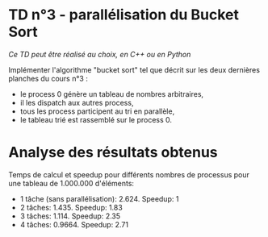 # TD n°3 - parallélisation du Bucket Sort

*Ce TD peut être réalisé au choix, en C++ ou en Python*

Implémenter l'algorithme "bucket sort" tel que décrit sur les deux dernières planches du cours n°3 :

- le process 0 génère un tableau de nombres arbitraires,
- il les dispatch aux autres process,
- tous les process participent au tri en parallèle,
- le tableau trié est rassemblé sur le process 0.


# Analyse des résultats obtenus

Temps de calcul et speedup pour différents nombres de processus pour une tableau de 1.000.000 d'éléments:
- 1 tâche (sans parallélisation): 2.624. Speedup: 1
- 2 tâches: 1.435. Speedup: 1.83
- 3 tâches: 1.114. Speedup: 2.35
- 4 tâches: 0.9664. Speedup: 2.71
